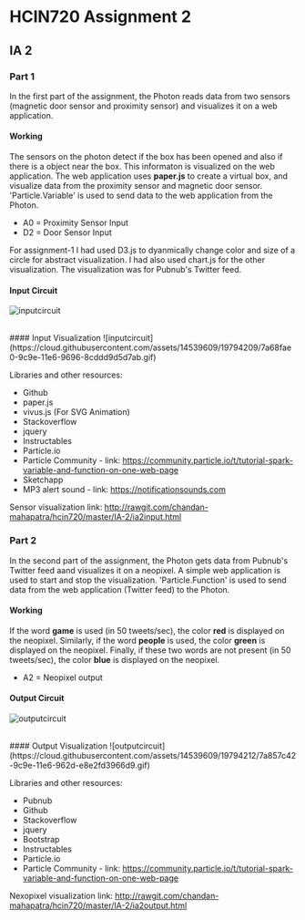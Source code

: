 # HCIN720 Assignment 2

## IA 2

### Part 1

In the first part of the assignment, the Photon reads data from two sensors (magnetic door sensor and proximity sensor) and visualizes it on a web application. 

#### Working
The sensors on the photon detect if the box has been opened and also if there is a object near the box. This informaton is visualized on the web application. The web application uses **paper.js** to create a virtual box, and visualize data from the proximity sensor and magnetic door sensor. 'Particle.Variable' is used to send data to the web application from the Photon.

* A0 = Proximity Sensor Input
* D2 = Door Sensor Input

For assignment-1 I had used D3.js to dyanmically change color and size of a circle for abstract visualization. I had also used chart.js for the other visualization. The visualization was for Pubnub's Twitter feed.

#### Input Circuit
![inputcircuit](https://cloud.githubusercontent.com/assets/14539609/19794211/7a851432-9c9e-11e6-9255-5c0958b4e333.jpg)

<br />
#### Input Visualization
![inputcircuit](https://cloud.githubusercontent.com/assets/14539609/19794209/7a68fae0-9c9e-11e6-9696-8cddd9d5d7ab.gif)


Libraries and other resources:

* Github
* paper.js 
* vivus.js (For SVG Animation)
* Stackoverflow
* jquery
* Instructables
* Particle.io
* Particle Community - link: https://community.particle.io/t/tutorial-spark-variable-and-function-on-one-web-page
* Sketchapp
* MP3 alert sound - link: https://notificationsounds.com

Sensor visualization link: http://rawgit.com/chandan-mahapatra/hcin720/master/IA-2/ia2input.html

### Part 2

In the second part of the assignment, the Photon gets data from Pubnub's Twitter feed aand visualizes it on a neopixel. A simple web application is used to start and stop the visualization. 'Particle.Function' is used to send data from the web application (Twitter feed) to the Photon.

#### Working
If the word **game** is used (in 50 tweets/sec), the color **red** is displayed on the neopixel.
Similarly, if the word **people** is used, the color **green** is displayed on the neopixel. Finally, if these two words are not present (in 50 tweets/sec), the color **blue** is displayed on the neopixel.

* A2 = Neopixel output

#### Output Circuit
![outputcircuit](https://cloud.githubusercontent.com/assets/14539609/19794210/7a82acce-9c9e-11e6-8970-3ed4e75bfaf2.jpg)

<br />
#### Output Visualization
![outputcircuit](https://cloud.githubusercontent.com/assets/14539609/19794212/7a857c42-9c9e-11e6-962d-e8e2fd3966d9.gif)

Libraries and other resources:

* Pubnub
* Github
* Stackoverflow
* jquery
* Bootstrap
* Instructables
* Particle.io
* Particle Community - link: https://community.particle.io/t/tutorial-spark-variable-and-function-on-one-web-page

Nexopixel visualization link: http://rawgit.com/chandan-mahapatra/hcin720/master/IA-2/ia2output.html
